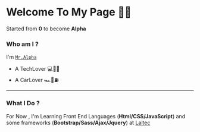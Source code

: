# Welcome To My Page 👋🏼

Started from __0__ to become __Alpha__

### Who am I ? 

I'm [`Mr.Alpha`](https://t.me/Mohamaderahbar) 

* A TechLover 💻📡📱
* A CarLover 🏎🚥⛽️

*********************************************************
### What I Do ?

For Now , I'm Learning Front End Languages (**Html/CSS/JavaScript**) and some 
frameworks (**Bootstrap/Sass/Ajax/Jquery**) at [Laitec](https://www.laitec.ir/)
